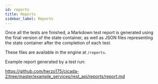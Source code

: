 ```yaml
---
id: reports
title: Reports
sidebar_label: Reports
---
```


Once all the tests are finished, a Markdown test report is generated
using the final version of the state container, as well as JSON files
representing the state container after the completion of each test.

These files are available in the engine at `/reports`.

Example report generated by a test run:

https://github.com/herzo175/cicada-2/tree/master/example_services/rest_api/reports/report.md
